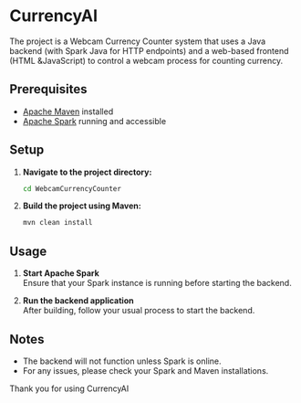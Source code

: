 # CurrencyAI

The project is a Webcam Currency Counter system that uses a Java backend (with Spark Java for HTTP endpoints) and a web-based frontend (HTML &JavaScript) to control a webcam process for counting currency.

## Prerequisites

- [Apache Maven](https://maven.apache.org/) installed
- [Apache Spark](https://spark.apache.org/) running and accessible

## Setup

1. **Navigate to the project directory:**
   ```sh
   cd WebcamCurrencyCounter
   ```

2. **Build the project using Maven:**
   ```sh
   mvn clean install
   ```

## Usage

1. **Start Apache Spark**  
   Ensure that your Spark instance is running before starting the backend.

2. **Run the backend application**  
   After building, follow your usual process to start the backend.

## Notes

- The backend will not function unless Spark is online.
- For any issues, please check your Spark and Maven installations.

Thank you for using CurrencyAI
